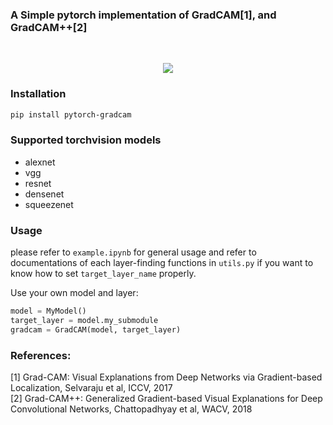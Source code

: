 ### A Simple pytorch implementation of GradCAM[1], and GradCAM++[2]
<br>
<p align="center">
<img src=assets/readme.png>
</p>

### Installation

```sh
pip install pytorch-gradcam
```

### Supported torchvision models
- alexnet
- vgg
- resnet
- densenet
- squeezenet

### Usage
please refer to `example.ipynb` for general usage and refer to documentations of each layer-finding functions in `utils.py` if you want to know how to set `target_layer_name` properly.

Use your own model and layer:
```python
model = MyModel()
target_layer = model.my_submodule
gradcam = GradCAM(model, target_layer)
```

### References:
[1] Grad-CAM: Visual Explanations from Deep Networks via Gradient-based Localization, Selvaraju et al, ICCV, 2017 <br>
[2] Grad-CAM++: Generalized Gradient-based Visual Explanations for Deep Convolutional Networks, Chattopadhyay et al, WACV, 2018
